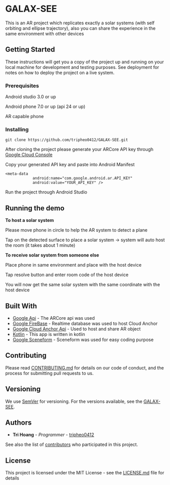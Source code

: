 # GALAX-SEE

This is an AR project which replicates exactly a solar systems (with self orbiting and ellipse trajectory), also you can share the experience in the same environment with other devices

## Getting Started

These instructions will get you a copy of the project up and running on your local machine for development and testing purposes. See deployment for notes on how to deploy the project on a live system.

### Prerequisites

Android studio 3.0 or up

Android phone 7.0 or up (api 24 or up)

AR capable phone

### Installing
```
git clone https://github.com/tripheo0412/GALAX-SEE.git
```
After cloning the project please generate your ARCore API key through [Google Cloud Console](https://console.cloud.google.com/)

Copy your generated API key and paste into Android Manifest

```
<meta-data
            android:name="com.google.android.ar.API_KEY"
            android:value="YOUR_API_KEY" />
```
Run the project through Android Studio
## Running the demo
**To host a solar system**

Please move phone in circle to help the AR system to detect a plane

Tap on the detected surface to place a solar system -> system will auto host the room (it takes about 1 minute)




**To receive solar system from someone else**

Place phone in same environment and place with the host device

Tap resolve button and enter room code of the host device

You will now get the same solar system with the same coordinate with the host device


## Built With

* [Google Api](https://console.cloud.google.com/) - The ARCore api was used
* [Google FireBase](https://firebase.google.com/) - Realtime database was used to host Cloud Anchor
* [Google Cloud Anchor Api](https://developers.google.com/ar/develop/java/cloud-anchors/overview-android) - Used to host and share AR object
* [Kotlin](https://github.com/JetBrains/kotlin) - This app is written in kotlin
* [Google Sceneform](https://developers.google.com/ar/develop/java/sceneform/) - Sceneform was used for easy coding purpose


## Contributing

Please read [CONTRIBUTING.md](https://gist.github.com/PurpleBooth/b24679402957c63ec426) for details on our code of conduct, and the process for submitting pull requests to us.

## Versioning

We use [SemVer](http://semver.org/) for versioning. For the versions available, see the [GALAX-SEE](https://github.com/tripheo0412/GALAX-SEE). 

## Authors

* **Tri Hoang** - *Programmer* - [tripheo0412](https://github.com/tripheo0412/)

See also the list of [contributors](https://github.com/tripheo0412/GALAX-SEE/contributors) who participated in this project.

## License

This project is licensed under the MIT License - see the [LICENSE.md](LICENSE.md) file for details
